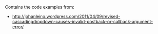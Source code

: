 Contains the code examples from:
  * http://johanleino.wordpress.com/2011/04/09/revised-cascadingdropdown-causes-invalid-postback-or-callback-argument-error/
